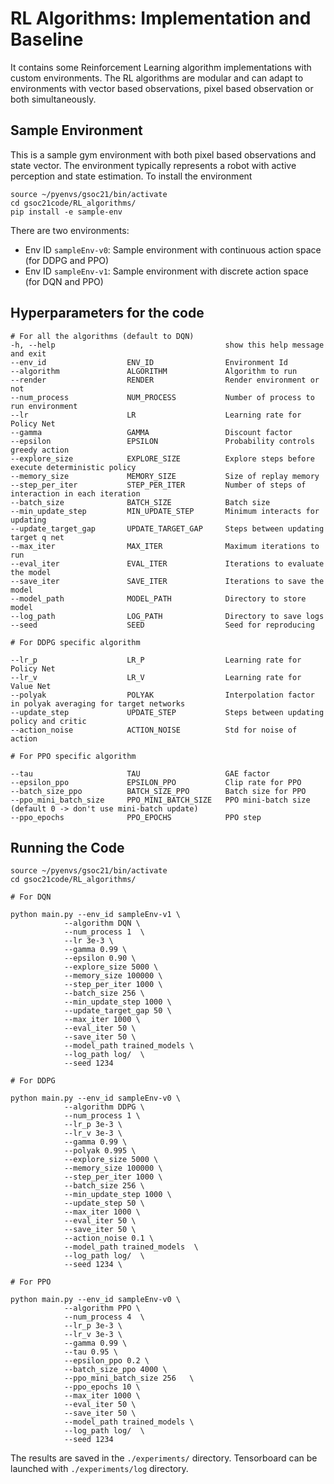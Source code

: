 # RL Algorithms: Implementation and Baseline

It contains some Reinforcement Learning algorithm implementations with custom environments.
The RL algorithms are modular and can adapt to environments with vector based observations, pixel based observation or both simultaneously. 

## Sample Environment

This is a sample gym environment with both pixel based observations and state vector. The environment typically represents a robot with active
perception and state estimation. To install the environment

```
source ~/pyenvs/gsoc21/bin/activate
cd gsoc21code/RL_algorithms/
pip install -e sample-env
```

There are two environments:
- Env ID `sampleEnv-v0`: Sample environment with continuous action space (for DDPG and PPO) 
- Env ID `sampleEnv-v1`: Sample environment with discrete action space (for DQN and PPO) 

## Hyperparameters for the code

```
# For all the algorithms (default to DQN)
-h, --help                                      show this help message and exit
--env_id                  ENV_ID                Environment Id
--algorithm               ALGORITHM             Algorithm to run
--render                  RENDER                Render environment or not
--num_process             NUM_PROCESS           Number of process to run environment
--lr                      LR                    Learning rate for Policy Net
--gamma                   GAMMA                 Discount factor
--epsilon                 EPSILON               Probability controls greedy action
--explore_size            EXPLORE_SIZE          Explore steps before execute deterministic policy
--memory_size             MEMORY_SIZE           Size of replay memory
--step_per_iter           STEP_PER_ITER         Number of steps of interaction in each iteration
--batch_size              BATCH_SIZE            Batch size
--min_update_step         MIN_UPDATE_STEP       Minimum interacts for updating
--update_target_gap       UPDATE_TARGET_GAP     Steps between updating target q net
--max_iter                MAX_ITER              Maximum iterations to run
--eval_iter               EVAL_ITER             Iterations to evaluate the model
--save_iter               SAVE_ITER             Iterations to save the model
--model_path              MODEL_PATH            Directory to store model
--log_path                LOG_PATH              Directory to save logs
--seed                    SEED                  Seed for reproducing

# For DDPG specific algorithm

--lr_p                    LR_P                  Learning rate for Policy Net
--lr_v                    LR_V                  Learning rate for Value Net
--polyak                  POLYAK                Interpolation factor in polyak averaging for target networks
--update_step             UPDATE_STEP           Steps between updating policy and critic
--action_noise            ACTION_NOISE          Std for noise of action

# For PPO specific algorithm

--tau                     TAU                   GAE factor
--epsilon_ppo             EPSILON_PPO           Clip rate for PPO
--batch_size_ppo          BATCH_SIZE_PPO        Batch size for PPO
--ppo_mini_batch_size     PPO_MINI_BATCH_SIZE   PPO mini-batch size (default 0 -> don't use mini-batch update)
--ppo_epochs              PPO_EPOCHS            PPO step
```

## Running the Code

```
source ~/pyenvs/gsoc21/bin/activate
cd gsoc21code/RL_algorithms/

# For DQN

python main.py --env_id sampleEnv-v1 \
            --algorithm DQN \
            --num_process 1  \
            --lr 3e-3 \
            --gamma 0.99 \ 
            --epsilon 0.90 \
            --explore_size 5000 \ 
            --memory_size 100000 \
            --step_per_iter 1000 \
            --batch_size 256 \
            --min_update_step 1000 \ 
            --update_target_gap 50 \
            --max_iter 1000 \
            --eval_iter 50 \
            --save_iter 50 \
            --model_path trained_models \
            --log_path log/  \
            --seed 1234

# For DDPG

python main.py --env_id sampleEnv-v0 \
            --algorithm DDPG \
            --num_process 1 \
            --lr_p 3e-3 \
            --lr_v 3e-3 \
            --gamma 0.99 \
            --polyak 0.995 \
            --explore_size 5000 \
            --memory_size 100000 \
            --step_per_iter 1000 \
            --batch_size 256 \
            --min_update_step 1000 \ 
            --update_step 50 \
            --max_iter 1000 \
            --eval_iter 50 \
            --save_iter 50 \
            --action_noise 0.1 \ 
            --model_path trained_models  \
            --log_path log/  \
            --seed 1234 \

# For PPO

python main.py --env_id sampleEnv-v0 \
            --algorithm PPO \
            --num_process 4  \
            --lr_p 3e-3 \
            --lr_v 3e-3 \
            --gamma 0.99 \
            --tau 0.95 \
            --epsilon_ppo 0.2 \
            --batch_size_ppo 4000 \
            --ppo_mini_batch_size 256   \
            --ppo_epochs 10 \
            --max_iter 1000 \
            --eval_iter 50 \
            --save_iter 50 \
            --model_path trained_models \
            --log_path log/  \
            --seed 1234
```

The results are saved in the `./experiments/` directory. Tensorboard can be launched with `./experiments/log` directory.
